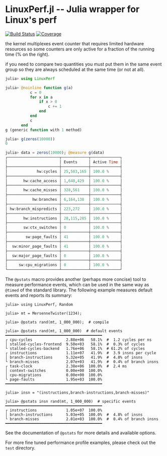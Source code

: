 # LinuxPerf.jl -- Julia wrapper for Linux's perf

[![Build Status](https://github.com/JuliaPerf/LinuxPerf.jl/workflows/CI/badge.svg)](https://github.com/JuliaPerf/LinuxPerf.jl/actions)
[![Coverage](https://codecov.io/gh/JuliaPerf/LinuxPerf.jl/branch/master/graph/badge.svg)](https://codecov.io/gh/JuliaPerf/LinuxPerf.jl)

the kernel multiplexes event counter that requires limited hardware resources so some counters are only active for a fraction of the running time (% on the right).

if you need to compare two quantities you must put them in the same event group so they are always scheduled at the same time (or not at all).

```julia
julia> using LinuxPerf

julia> @noinline function g(a)
           c = 0
           for x in a
               if x > 0
                   c += 1
               end
           end
           c
       end
g (generic function with 1 method)

julia> g(zeros(10000))
0

julia> data = zeros(10000); @measure g(data)
┌───────────────────────┬────────────┬─────────────┐
│                       │ Events     │ Active Time │
├───────────────────────┼────────────┼─────────────┤
│             hw:cycles │ 25,583,165 │ 100.0 %     │
├───────────────────────┼────────────┼─────────────┤
│       hw:cache_access │ 1,640,429  │ 100.0 %     │
├───────────────────────┼────────────┼─────────────┤
│       hw:cache_misses │ 328,561    │ 100.0 %     │
├───────────────────────┼────────────┼─────────────┤
│           hw:branches │ 6,164,138  │ 100.0 %     │
├───────────────────────┼────────────┼─────────────┤
│ hw:branch_mispredicts │ 223,272    │ 100.0 %     │
├───────────────────────┼────────────┼─────────────┤
│       hw:instructions │ 28,115,285 │ 100.0 %     │
├───────────────────────┼────────────┼─────────────┤
│       sw:ctx_switches │ 0          │ 100.0 %     │
├───────────────────────┼────────────┼─────────────┤
│        sw:page_faults │ 41         │ 100.0 %     │
├───────────────────────┼────────────┼─────────────┤
│  sw:minor_page_faults │ 41         │ 100.0 %     │
├───────────────────────┼────────────┼─────────────┤
│  sw:major_page_faults │ 0          │ 100.0 %     │
├───────────────────────┼────────────┼─────────────┤
│     sw:cpu_migrations │ 0          │ 100.0 %     │
└───────────────────────┴────────────┴─────────────┘
```

The `@pstats` macro provides another (perhaps more concise) tool to measure
performance events, which can be used in the same way as `@timed` of the
standard library. The following example measures default events and reports its
summary:
```
julia> using LinuxPerf, Random

julia> mt = MersenneTwister(1234);

julia> @pstats rand(mt, 1_000_000);  # compile

julia> @pstats rand(mt, 1_000_000)  # default events
━━━━━━━━━━━━━━━━━━━━━━━━━━━━━━━━━━━━━━━━━━━
┌ cpu-cycles               2.88e+06   58.1%  #  1.2 cycles per ns
│ stalled-cycles-frontend  9.50e+03   58.1%  #  0.3% of cycles
└ stalled-cycles-backend   1.76e+06   58.1%  # 61.2% of cycles
┌ instructions             1.11e+07   41.9%  #  3.9 insns per cycle
│ branch-instructions      5.32e+05   41.9%  #  4.8% of insns
└ branch-misses            2.07e+03   41.9%  #  0.4% of branch insns
┌ task-clock               2.38e+06  100.0%  #  2.4 ms
│ context-switches         0.00e+00  100.0%
│ cpu-migrations           0.00e+00  100.0%
└ page-faults              1.95e+03  100.0%
━━━━━━━━━━━━━━━━━━━━━━━━━━━━━━━━━━━━━━━━━━━

julia> insn = "(instructions,branch-instructions,branch-misses)"

julia> @pstats insn rand(mt, 1_000_000)  # specific events
━━━━━━━━━━━━━━━━━━━━━━━━━━━━━━━━━━━━━━━━━━━
┌ instructions             1.05e+07  100.0%
│ branch-instructions      5.03e+05  100.0%  #  4.8% of insns
└ branch-misses            2.01e+03  100.0%  #  0.4% of branch insns
━━━━━━━━━━━━━━━━━━━━━━━━━━━━━━━━━━━━━━━━━━━
```

See the documentation of `@pstats` for more details and available options.

For more fine tuned performance profile examples, please check out the `test`
directory.
